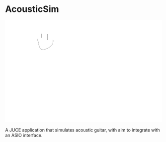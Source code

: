 # AcousticSim

![logo](packaging/icon.png)

A JUCE application that simulates acoustic guitar, with aim to integrate with an ASIO interface.
